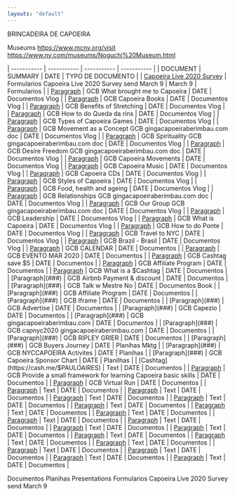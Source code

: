```yaml
---
layouts: "default"
---
```


BRINCADEIRA DE CAPOEIRA

Museums
https://www.mcny.org/visit
https://www.ny.com/museums/Noguchi%20Museum.html

| ----------- | ----------- | ----------- | ----------- |
| DOCUMENT | SUMMARY | DATE | TYPO DE DOCUMENTO |
| [Capoeira Live 2020 Survey](###) | Formularios Capoeira Live 2020 Survey send March 9 | March 9 | Formularios |
| [Paragraph](###) | GCB What brought me to Capoeira | DATE | Documentos Vlog |
| [Paragraph](###) | GCB Capoeira Books | DATE | Documentos Vlog |
| [Paragraph](###) | GCB Benefits of Stretching | DATE | Documentos Vlog |
| [Paragraph](###) | GCB How to do Queda da rins | DATE | Documentos Vlog |
| [Paragraph](###) | GCB Types of Capoeira Games | DATE | Documentos Vlog |
| [Paragraph](###) | GCB Movement as a Concept GCB gingacapoeiraberimbau.com doc | DATE | Documentos Vlog |
| [Paragraph](###) | GCB Spirituality GCB gingacapoeiraberimbau.com doc | DATE | Documentos Vlog |
| [Paragraph](###) | GCB Desire Freedom GCB gingacapoeiraberimbau.com doc | DATE | Documentos Vlog |
| [Paragraph](###) | GCB Capoeira Movements | DATE | Documentos Vlog |
| [Paragraph](###) | GCB Capoeira Music | DATE | Documentos Vlog |
| [Paragraph](###) | GCB Capoeira CDs | DATE | Documentos Vlog |
| [Paragraph](###) | GCB Styles of Capoeira | DATE | Documentos Vlog |
| [Paragraph](###) | GCB Food, health and ageing | DATE | Documentos Vlog |
| [Paragraph](###) | GCB Relationships GCB gingacapoeiraberimbau.com doc | DATE | Documentos Vlog |
| [Paragraph](###) | GCB Our Group GCB gingacapoeiraberimbau.com doc | DATE | Documentos Vlog |
| [Paragraph](###) | GCB Leadership | DATE | Documentos Vlog |
| [Paragraph](###) | GCB What is Capoeira | DATE | Documentos Vlog |
| [Paragraph](###) | GCB How to do Ponte | DATE | Documentos Vlog |
| [Paragraph](###) | GCB Travel to NYC | DATE | Documentos Vlog |
| [Paragraph](###) | GCB Brazil - Brasil | DATE | Documentos Vlog |
| [Paragraph](###) | GCB CALENDAR | DATE | Documentos |
| [Paragraph](###) | GCB EVENTO MAR 2020 | DATE | Documentos |
| [Paragraph](###) | GCB Cashtag save $5 | DATE | Documentos |
| [Paragraph](###) | GCB Affiliate Program | DATE | Documentos |
| [Paragraph](###) | GCB What is a $Cashtag | DATE | Documentos |
| [Paragraph](###) | GCB Airbnb Payment & discount | DATE | Documentos |
| [Paragraph](###) | GCB Talk w Mestre No | DATE | Documentos Book |
| [Paragraph](###) | GCB Affiliate Program | DATE | Documentos |
| [Paragraph](###) | GCB Iframe | DATE | Documentos |
| [Paragraph](###) | GCB Advertise | DATE | Documentos |
| [Paragraph](###) | GCB Capezio | DATE | Documentos |
| [Paragraph](###) | GCB gingacapoeiraberimbau.com | DATE | Documentos |
| [Paragraph](###) | GCB capnyc2020 gingacapoeiraberimbau.com | DATE | Documentos |
| [Paragraph](###) | GCB RIPLEY GRIER | DATE | Documentos |
| [Paragraph](###) | GCB Buyers Journey | DATE | Planihas Mktg |
| [Paragraph](###) | GCB NYCCAPOEIRA Activites | DATE | Planihas |
| [Paragraph](###) | GCB Capoeira Sponsor Chart | DATE | Planilhas |
| [Cashtag](https://cash.me/$PAULOAIRES) | Text | DATE | Documentos |
| [Paragraph](###) | GCB Provide a small framework for learning Capoeira basic skills | DATE | Documentos |
| [Paragraph](###) | GCB Virtual Run | DATE | Documentos |
| [Paragraph](###) | Text | DATE | Documentos |
| [Paragraph](###) | Text | DATE | Documentos |
| [Paragraph](###) | Text | DATE | Documentos |
| [Paragraph](###) | Text | DATE | Documentos |
| [Paragraph](###) | Text | DATE | Documentos |
| [Paragraph](###) | Text | DATE | Documentos |
| [Paragraph](###) | Text | DATE | Documentos |
| [Paragraph](###) | Text | DATE | Documentos |
| [Paragraph](###) | Text | DATE | Documentos |
| [Paragraph](###) | Text | DATE | Documentos |
| [Paragraph](###) | Text | DATE | Documentos |
| [Paragraph](###) | Text | DATE | Documentos |
| [Paragraph](###) | Text | DATE | Documentos |
| [Paragraph](###) | Text | DATE | Documentos |
| [Paragraph](###) | Text | DATE | Documentos |
| [Paragraph](###) | Text | DATE | Documentos |
| [Paragraph](###) | Text | DATE | Documentos |
| [Paragraph](###) | Text | DATE | Documentos |


Documentos
Planihas
Presentations
Formularios
Capoeira Live 2020 Survey send March 9